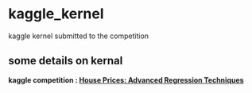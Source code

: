 # kaggle_kernel
kaggle kernel submitted to the competition

## some details on kernal
**kaggle competition : [House Prices: Advanced Regression Techniques](https://www.kaggle.com/c/house-prices-advanced-regression-techniques)**
